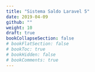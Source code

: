```yaml
---
title: "Sistema Saldo Laravel 5"
date: 2019-04-09
github: ""
weight: 10
draft: true
bookCollapseSection: false
# bookFlatSection: false
# bookToc: true
# bookHidden: false
# bookComments: true
---
```


